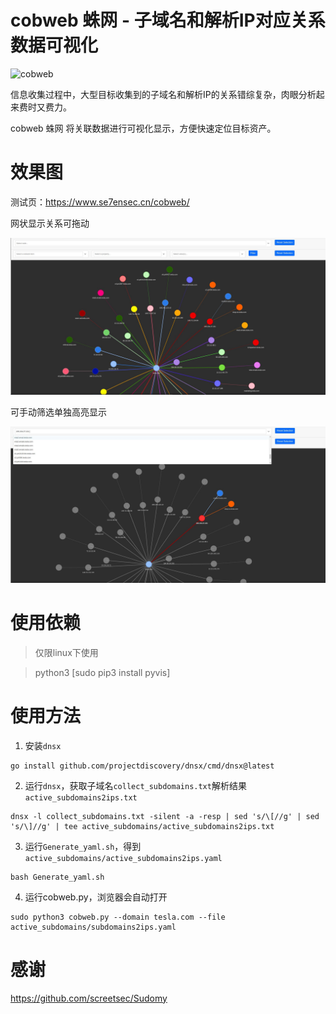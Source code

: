 # cobweb 蛛网 - 子域名和解析IP对应关系数据可视化

![cobweb](https://socialify.git.ci/r00tSe7en/cobweb/image?description=1&forks=1&issues=1&language=1&name=1&owner=1&pattern=Floating%20Cogs&pulls=1&stargazers=1&theme=Dark)

信息收集过程中，大型目标收集到的子域名和解析IP的关系错综复杂，肉眼分析起来费时又费力。

cobweb 蛛网 将关联数据进行可视化显示，方便快速定位目标资产。

# 效果图

测试页：https://www.se7ensec.cn/cobweb/

网状显示关系可拖动

![](img/cobweb1.jpg)

可手动筛选单独高亮显示

![](img/cobweb2.jpg)

# 使用依赖

> 仅限linux下使用

> python3 [sudo pip3 install pyvis]

# 使用方法

1. 安装`dnsx`

```
go install github.com/projectdiscovery/dnsx/cmd/dnsx@latest
```

2. 运行`dnsx`，获取子域名`collect_subdomains.txt`解析结果`active_subdomains2ips.txt`

```
dnsx -l collect_subdomains.txt -silent -a -resp | sed 's/\[//g' | sed 's/\]//g' | tee active_subdomains/active_subdomains2ips.txt
```

3. 运行`Generate_yaml.sh`，得到`active_subdomains/active_subdomains2ips.yaml`

```
bash Generate_yaml.sh
```

4. 运行cobweb.py，浏览器会自动打开

```
sudo python3 cobweb.py --domain tesla.com --file active_subdomains/subdomains2ips.yaml
```

# 感谢

https://github.com/screetsec/Sudomy
